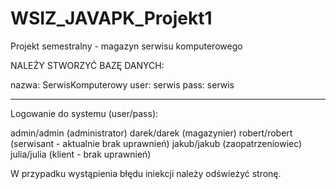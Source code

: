 # WSIZ_JAVAPK_Projekt1
Projekt semestralny - magazyn serwisu komputerowego

NALEŻY STWORZYĆ BAZĘ DANYCH:


nazwa: SerwisKomputerowy
user: serwis
pass: serwis

***************************************************************
Logowanie do systemu (user/pass):

admin/admin (administrator)
darek/darek (magazynier)
robert/robert (serwisant - aktualnie brak uprawnień)
jakub/jakub (zaopatrzeniowiec)
julia/julia (klient - brak uprawnień)

W przypadku wystąpienia błędu iniekcji należy odświeżyć stronę.

